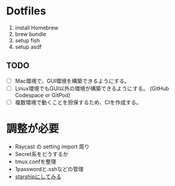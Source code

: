 # Dotfiles
1. install Homebrew
2. brew bundle
3. setup fish
4. setup asdf

## TODO
- [ ] Mac環境で、GUI環境を構築できるようにする。
- [ ] Linux環境でもGUI以外の環境が構築できるようにする。 (GitHub Codespace or GitPod)
- [ ] 複数環境で動くことを担保するため、CIを作成する。

# 調整が必要
- Raycast の setting import 周り
- Secret系をどうするか
- tmux.confを整理
- 1passwordと.sshなどの管理
- [starshipにしてみる](https://gist.github.com/ryo-ARAKI/48a11585299f9032fa4bda60c9bba593)

